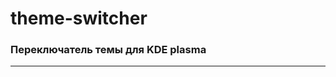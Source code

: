 # theme-switcher
<h3>Переключатель темы для KDE plasma</h3>

____________________________________________________________________________________________


